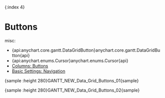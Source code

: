 {:index 4}
# Buttons

misc:

* {api:anychart.core.gantt.DataGridButton}anychart.core.gantt.DataGridButton{api}
* {api:anychart.enums.Cursor}anychart.enums.Cursor{api}
* [Columns: Buttons](Columns#buttons)
* [Basic Settings: Navigation](../Basic_Settings#navigation)

{sample :height 280}GANTT\_NEW\_Data\_Grid\_Buttons\_01{sample}

{sample :height 280}GANTT\_NEW\_Data\_Grid\_Buttons\_02{sample}